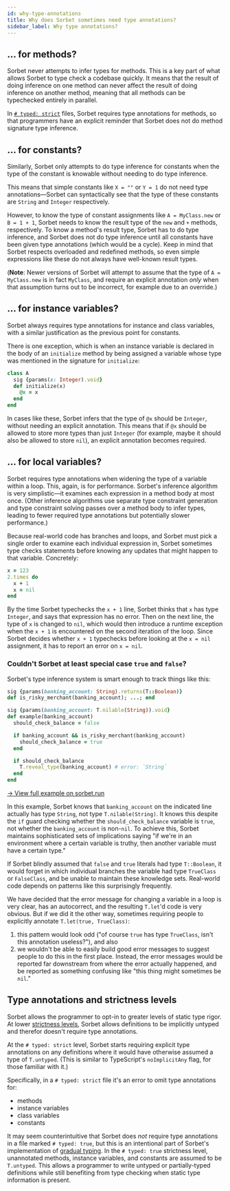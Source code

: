 ```yaml
---
id: why-type-annotations
title: Why does Sorbet sometimes need type annotations?
sidebar_label: Why type annotations?
---
```


## ... for methods?

Sorbet never attempts to infer types for methods. This is a key part of what
allows Sorbet to type check a codebase quickly. It means that the result of
doing inference on one method can never affect the result of doing inference on
another method, meaning that all methods can be typechecked entirely in
parallel.

In [`# typed: strict`](static.md) files, Sorbet requires type annotations for
methods, so that programmers have an explicit reminder that Sorbet does not do
method signature type inference.

## ... for constants?

Similarly, Sorbet only attempts to do type inference for constants when the type
of the constant is knowable without needing to do type inference.

This means that simple constants like `X = ""` or `Y = 1` do not need type
annotations—Sorbet can syntactically see that the type of these constants are
`String` and `Integer` respectively.

However, to know the type of constant assignments like `A = MyClass.new` or
`B = 1 + 1`, Sorbet needs to know the result type of the `new` and `+` methods,
respectively. To know a method's result type, Sorbet has to do type inference,
and Sorbet does not do type inference until all constants have been given type
annotations (which would be a cycle). Keep in mind that Sorbet respects
overloaded and redefined methods, so even simple expressions like these do not
always have well-known result types.

(**Note**: Newer versions of Sorbet will attempt to assume that the type of
`A = MyClass.new` is in fact `MyClass`, and require an explicit annotation
_only_ when that assumption turns out to be incorrect, for example due to an
override.)

## ... for instance variables?

Sorbet always requires type annotations for instance and class variables, with a
similar justification as the previous point for constants.

There is one exception, which is when an instance variable is declared in the
body of an `initialize` method by being assigned a variable whose type was
mentioned in the signature for `initialize`:

```ruby
class A
  sig {params(x: Integer).void}
  def initialize(x)
    @x = x
  end
end
```

In cases like these, Sorbet infers that the type of `@x` should be `Integer`,
without needing an explicit annotation. This means that if `@x` should be
allowed to store more types than just `Integer` (for example, maybe it should
also be allowed to store `nil`), an explicit annotation becomes required.

## ... for local variables?

Sorbet requires type annotations when widening the type of a variable within a
loop. This, again, is for performance. Sorbet's inference algorithm is very
simplistic—it examines each expression in a method body at most once. (Other
inference algorithms use separate type constraint generation and type constraint
solving passes over a method body to infer types, leading to fewer required type
annotations but potentially slower performance.)

Because real-world code has branches and loops, and Sorbet must pick a single
order to examine each individual expression in, Sorbet sometimes type checks
statements before knowing any updates that might happen to that variable.
Concretely:

```ruby
x = 123
2.times do
  x + 1
  x = nil
end
```

By the time Sorbet typechecks the `x + 1` line, Sorbet thinks that `x` has type
`Integer`, and says that expression has no error. Then on the next line, the
type of `x` is changed to `nil`, which would then introduce a runtime exception
when the `x + 1` is encountered on the second iteration of the loop. Since
Sorbet decides whether `x + 1` typechecks before looking at the `x = nil`
assignment, it has to report an error on `x = nil`.

### Couldn't Sorbet at least special case `true` and `false`?

Sorbet's type inference system is smart enough to track things like this:

```ruby
sig {params(banking_account: String).returns(T::Boolean)}
def is_risky_merchant(banking_account); ...; end

sig {params(banking_account: T.nilable(String)).void}
def example(banking_account)
  should_check_balance = false

  if banking_account && is_risky_merchant(banking_account)
    should_check_balance = true
  end

  if should_check_balance
    T.reveal_type(banking_account) # error: `String`
  end
end
```

[→ View full example on sorbet.run](https://sorbet.run/#%23%20typed%3A%20true%0Aextend%20T%3A%3ASig%0A%0Asig%20%7Breturns%28T%3A%3ABoolean%29%7D%0Adef%20boolean_true%3B%20true%3B%20end%0Asig%20%7Breturns%28T%3A%3ABoolean%29%7D%0Adef%20boolean_false%3B%20false%3B%20end%0A%0Asig%20%7Bparams%28banking_account%3A%20String%29.returns%28T%3A%3ABoolean%29%7D%0Adef%20is_risky_merchant%28banking_account%29%3B%20true%3B%20end%0A%0Asig%20%7Bparams%28banking_account%3A%20T.nilable%28String%29%29.void%7D%0Adef%20desired_behavior%28banking_account%29%0A%20%20should_check_balance%20%3D%20false%0A%0A%20%20if%20banking_account%20%26%26%20is_risky_merchant%28banking_account%29%0A%20%20%20%20should_check_balance%20%3D%20true%0A%20%20end%0A%0A%20%20if%20should_check_balance%0A%20%20%20%20T.reveal_type%28banking_account%29%20%23%20error%3A%20%60String%60%0A%20%20end%0Aend%0A%0Asig%20%7Bparams%28banking_account%3A%20T.nilable%28String%29%29.void%7D%0Adef%20incorrect_behavior%28banking_account%29%0A%20%20should_check_balance%20%3D%20boolean_false%0A%0A%20%20if%20banking_account%20%26%26%20is_risky_merchant%28banking_account%29%0A%20%20%20%20should_check_balance%20%3D%20boolean_true%0A%20%20end%0A%0A%20%20if%20should_check_balance%0A%20%20%20%20T.reveal_type%28banking_account%29%20%23%20error%3A%20%60String%60%0A%20%20end%0Aend)

In this example, Sorbet knows that `banking_account` on the indicated line
actually has type `String`, not type `T.nilable(String)`. It knows this despite
the `if` guard checking whether the `should_check_balance` variable is `true`,
not whether the `banking_account` is non-`nil`. To achieve this, Sorbet
maintains sophisticated sets of implications saying "if we're in an environment
where a certain variable is truthy, then another variable must have a certain
type."

If Sorbet blindly assumed that `false` and `true` literals had type
`T::Boolean`, it would forget in which individual branches the variable had type
`TrueClass` or `FalseClass`, and be unable to maintain these knowledge sets.
Real-world code depends on patterns like this surprisingly frequently.

We have decided that the error message for changing a variable in a loop is very
clear, has an autocorrect, and the resulting `T.let`'d code is very obvious. But
if we did it the other way, sometimes requiring people to explicitly annotate
`T.let(true, TrueClass)`:

1. this pattern would look odd ("of course `true` has type `TrueClass`, isn't
   this annotation useless?"), and also
2. we wouldn't be able to easily build good error messages to suggest people to
   do this in the first place. Instead, the error messages would be reported far
   downstream from where the error actually happened, and be reported as
   something confusing like "this thing might sometimes be `nil`."

## Type annotations and strictness levels

Sorbet allows the programmer to opt-in to greater levels of static type rigor.
At lower [strictness levels](static.md), Sorbet allows definitions to be
implicitly untyped and therefor doesn't require type annotations.

At the `# typed: strict` level, Sorbet starts requiring explicit type
annotations on any definitions where it would have otherwise assumed a type of
`T.untyped`. (This is similar to TypeScript's `noImplicitAny` flag, for those
familiar with it.)

Specifically, in a `# typed: strict` file it's an error to omit type annotations
for:

- methods
- instance variables
- class variables
- constants

It may seem counterintuitive that Sorbet does _not_ require type annotations in
a file marked `# typed: true`, but this is an intentional part of Sorbet's
implementation of [gradual typing](gradual.md). In the `# typed: true`
strictness level, unannotated methods, instance variables, and constants are
assumed to be `T.untyped`. This allows a programmer to write untyped or
partially-typed definitions while still benefiting from type checking when
static type information is present.
